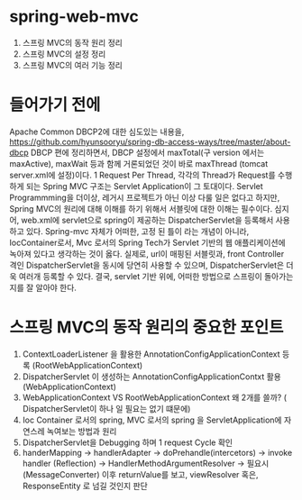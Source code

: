 # spring-web-mvc
1. 스프링 MVC의 동작 원리 정리
2. 스프링 MVC의 설정 정리
3. 스프링 MVC의 여러 기능 정리


# 들어가기 전에
Apache Common DBCP2에 대한 심도있는 내용을, https://github.com/hyunsooryu/spring-db-access-ways/tree/master/about-dbcp DBCP 편에 정리하면서, DBCP 설정에서
maxTotal(구 version 에서는 maxActive), maxWait 등과 함께 거론되었던 것이 바로 maxThread (tomcat server.xml에 설정)이다.
1 Request Per Thread, 각각의 Thread가 Request를 수행하게 되는 Spring MVC 구조는 Servlet Application이 그 토대이다.
Servlet Programmming을 더이상, 레거시 프로젝트가 아닌 이상 다룰 일은 없다고 하지만, Spring MVC의 원리에 대해 이해를 하기 위해서 서블릿에 대한 이해는 필수이다.
심지어, web.xml에 servlet으로 spring이 제공하는 DispatcherServlet을 등록해서 사용하고 있다.
Spring-mvc 자체가 어떠한, 고정 된 틀이 라는 개념이 아니라, IocContainer로서, Mvc 로서의 Spring Tech가 Servlet 기반의 웹 애플리케이션에 녹아져 있다고 생각하는 것이 옳다.
실제로, url이 매핑된 서블릿과, front Controller 격인 DispatcherServlet을 동시에 당연히 사용할 수 있으며, DispatcherServlet은 더욱 여러개 등록할 수 있다.
결국, servlet 기반 위에, 어떠한 방법으로 스프링이 돌아가는 지를 잘 알아야 한다.

# 스프링 MVC의 동작 원리의 중요한 포인트
1. ContextLoaderListener 을 활용한 AnnotationConfigApplicationContext 등록 (RootWebApplicationContext)
2. DispatcherServlet 이 생성하는 AnnotationConfigApplicationContxt 활용 (WebApplicationContext)
3. WebApplicationContext VS RootWebApplicationContext 왜 2개를 쓸까? ( DispatcherServlet이 하나 일 필요는 없기 떄문에)
4. Ioc Container 로서의 spring, MVC 로서의 spring 을 ServletApplication에 자연스레 녹여보는 방법과 원리
5. DispatcherServlet을 Debugging 하며 1 request Cycle 확인
6. handerMapping -> handlerAdapter -> doPrehandle(intercetors) -> invoke handler (Reflection) -> HandlerMethodArgumentResolver -> 필요시(MessageConverter)
   이후 returnValue를 보고, viewResolver 혹은, ResponseEntity 로 넘길 것인지 판단
   


